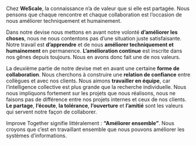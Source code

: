 Chez **WeScale**, la connaissance n’a de valeur que si elle est partagée. Nous pensons que chaque rencontre et chaque
collaboration est l’occasion de nous améliorer techniquement et humainement.

Dans notre devise nous mettons en avant notre volonté **d’améliorer les choses**,
nous ne nous contentons pas d’une situation juste satisfaisante.
Notre travail est **d’apprendre** et de nous **améliorer techniquement et humainement** en permanence.
**L’amélioration continue** est inscrite dans nos gênes depuis toujours. Nous en avons donc fait
une de nos valeurs.

La deuxième partie de notre devise met en avant une certaine **forme de collaboration**.
Nous cherchons à construire une **relation de confiance** entre collègues et avec nos clients.
Nous aimons **travailler en équipe**, car l’intelligence collective est plus grande que la recherche
individuelle. Nous nous impliquons fortement sur les projets que nous réalisons, nous ne faisons
pas de différence entre nos projets internes et ceux de nos clients. **Le partage**, **l’écoute**,
**la tolérance**, **l’ouverture** et **l’amitié** sont les valeurs qui servent notre façon de collaborer.

Improve Together signifie littéralement : **“Améliorer ensemble”**. Nous croyons que c’est en travaillant ensemble que
nous pouvons améliorer les systèmes d’informations.